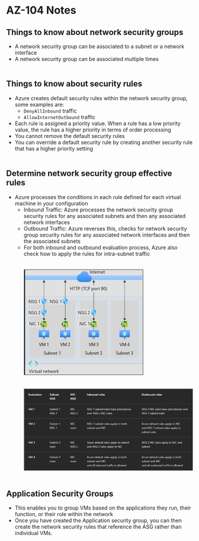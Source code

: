 # AZ-104 Notes

## Things to know about network security groups

- A network security group can be associated to a subnet or a network interface
- A network security group can be associated multiple times  
    <br/>

## Things to know about security rules

- Azure creates default security rules within the network security group, some examples are:
    - `DenyAllInbound` traffic
    - `AllowInternetOutbound` traffic
- Each rule is assigned a priority value. When a rule has a low priority value, the rule has a higher priority in terms of order processing
- You cannot remove the default security rules
- You can override a default security rule by creating another security rule that has a higher priority setting  
    <br/>

## Determine network security group effective rules

- Azure processes the conditions in each rule defined for each virtual machine in your configuration
    - Inbound Traffic: Azure processes the network security group security rules for any associated subnets and then any associated network interfaces
    - Outbound Traffic: Azure reverses this, checks for network security group security rules for any associated network interfaces and then the associated subnets
    - For both inbound and outbound evaluation process, Azure also check how to apply the rules for intra-subnet traffic  
        <br/><br/>![Screenshot 2024-04-02 175124.png](../_resources/Screenshot%202024-04-02%20175124.png)  
        <br/><br/>![Screenshot 2024-04-02 175145.png](../_resources/Screenshot%202024-04-02%20175145.png)  
        <br/>

## Application Security Groups

- This enables you to group VMs based on the applications they run, their function, or their role within the network
- Once you have created the Application security group, you can then create the network security rules that reference the ASG rather than individual VMs.